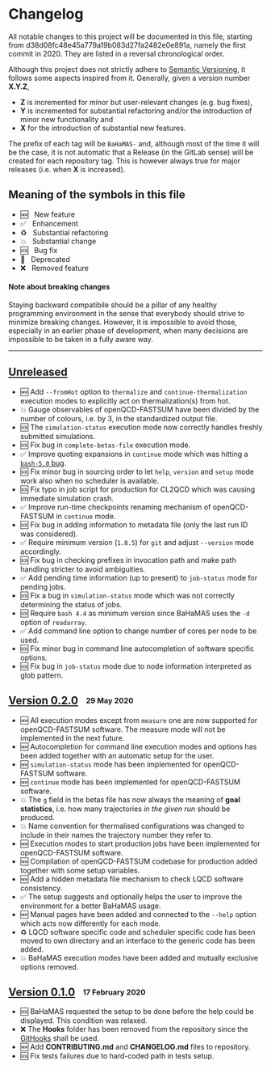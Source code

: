 # Changelog

All notable changes to this project will be documented in this file, starting from d38d08fc48e45a779a19b083d27fa2482e0e891a, namely the first commit in 2020.
They are listed in a reversal chronological order.

Although this project does not strictly adhere to [Semantic Versioning](https://semver.org/spec/v2.0.0.html), it follows some aspects inspired from it.
Generally, given a version number **X.Y.Z**,

* **Z** is incremented for minor but user-relevant changes (e.g. bug fixes),
* **Y** is incremented for substantial refactoring and/or the introduction of minor new functionality and
* **X** for the introduction of substantial new features.

The prefix of each tag will be `BaHaMAS-` and, although most of the time it will be the case, it is not automatic that a Release (in the GitLab sense) will be created for each repository tag.
This is however always true for major releases (i.e. when **X** is increased).

## Meaning of the symbols in this file

* :new:              &nbsp; New feature
* :white_check_mark: &nbsp; Enhancement
* :recycle:          &nbsp; Substantial refactoring
* :boom:             &nbsp; Substantial change
* :sos:              &nbsp; Bug fix
* :no_entry_sign:    &nbsp; Deprecated
* :x:                &nbsp; Removed feature

#### Note about breaking changes

Staying backward compatibile should be a pillar of any healthy programming environment in the sense that everybody should strive to minimize breaking changes.
However, it is impossible to avoid those, especially in an earlier phase of development, when many decisions are impossible to be taken in a fully aware way.

---

## [Unreleased]

* :new: Add `--fromHot` option to `thermalize` and `continue-thermalization` execution modes to explicitly act on thermalization(s) from hot.
* :boom: Gauge observables of openQCD-FASTSUM have been divided by the number of colours, i.e. by 3, in the standardized output file.
* :sos: The `simulation-status` execution mode now correctly handles freshly submitted simulations.
* :sos: Fix bug in `complete-betas-file` execution mode.
* :white_check_mark: Improve quoting expansions in `continue` mode which was hitting a [`bash-5.0` bug](https://unix.stackexchange.com/a/596526/370049).
* :sos: Fix minor bug in sourcing order to let `help`, `version` and `setup` mode work also when no scheduler is available.
* :sos: Fix typo in job script for production for CL2QCD which was causing immediate simulation crash.
* :white_check_mark: Improve run-time checkpoints renaming mechanism of openQCD-FASTSUM in `continue` mode.
* :sos: Fix bug in adding information to metadata file (only the last run ID was considered).
* :white_check_mark: Require minimum version (`1.8.5`) for `git` and adjust `--version` mode accordingly.
* :sos: Fix bug in checking prefixes in invocation path and make path handling stricter to avoid ambiguities.
* :white_check_mark: Add pending time information (up to present) to `job-status` mode for pending jobs.
* :sos: Fix a bug in `simulation-status` mode which was not correctly determining the status of jobs.
* :sos: Require `bash 4.4` as minimum version since BaHaMAS uses the `-d` option of `readarray`.
* :white_check_mark: Add command line option to change number of cores per node to be used.
* :sos: Fix minor bug in command line autocompletion of software specific options.
* :sos: Fix bug in `job-status` mode due to node information interpreted as glob pattern.

## [Version 0.2.0] &ensp;<sub><sup>29 May 2020</sup></sub>

* :new: All execution modes except from `measure` one are now supported for openQCD-FASTSUM software. The measure mode will not be implemented in the next future.
* :new: Autocompletion for command line execution modes and options has been added together with an automatic setup for the user.
* :new: `simulation-status` mode has been implemented for openQCD-FASTSUM software.
* :new: `continue` mode has been implemented for openQCD-FASTSUM software.
* :boom: The `g` field in the betas file has now always the meaning of **goal statistics**, i.e. how many trajectories *in the given run* should be produced.
* :boom: Name convention for thermalised configurations was changed to include in their names the trajectory number they refer to.
* :new: Execution modes to start production jobs have been implemented for openQCD-FASTSUM software.
* :new: Compilation of openQCD-FASTSUM codebase for production added together with some setup variables.
* :new: Add a hidden metadata file mechanism to check LQCD software consistency.
* :white_check_mark: The setup suggests and optionally helps the user to improve the environment for a better BaHaMAS usage.
* :new: Manual pages have been added and connected to the `--help` option which acts now differently for each mode.
* :recycle: LQCD software specific code and scheduler specific code has been moved to own directory and an interface to the generic code has been added.
* :boom: BaHaMAS execution modes have been added and mutually exclusive options removed.

## [Version 0.1.0] &ensp;<sub><sup>17 February 2020</sup></sub>

* :sos: BaHaMAS requested the setup to be done before the help could be displayed. This condition was relaxed.
* :x: The **Hooks** folder has been removed from the repository since the [GitHooks](https://github.com/AxelKrypton/GitHooks) shall be used.
* :new: Add **CONTRIBUTING.md** and **CHANGELOG.md** files to repository.
* :sos: Fix tests failures due to hard-coded path in tests setup.


[Unreleased]: https://gitlab.itp.uni-frankfurt.de/lattice-qcd/ag-philipsen/BaHaMAS/compare/BaHaMAS-0.2.0...develop
[Version 0.2.0]: https://gitlab.itp.uni-frankfurt.de/lattice-qcd/ag-philipsen/BaHaMAS/-/releases/BaHaMAS-0.2.0
[Version 0.1.0]: https://gitlab.itp.uni-frankfurt.de/lattice-qcd/ag-philipsen/BaHaMAS/-/releases/BaHaMAS-0.1.0
